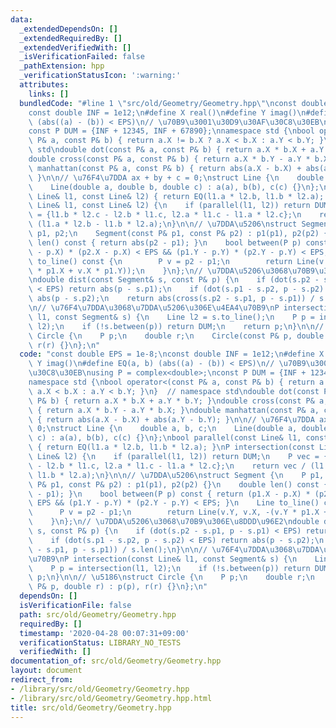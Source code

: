 ```yaml
---
data:
  _extendedDependsOn: []
  _extendedRequiredBy: []
  _extendedVerifiedWith: []
  _isVerificationFailed: false
  _pathExtension: hpp
  _verificationStatusIcon: ':warning:'
  attributes:
    links: []
  bundledCode: "#line 1 \"src/old/Geometry/Geometry.hpp\"\nconst double EPS = 1e-8;\n\
    const double INF = 1e12;\n#define X real()\n#define Y imag()\n#define EQ(a, b)\
    \ (abs((a) - (b)) < EPS)\n// \u70B9\u3001\u30D9\u30AF\u30C8\u30EB\nusing P = complex<double>;\n\
    const P DUM = {INF + 12345, INF + 67890};\nnamespace std {\nbool operator<(const\
    \ P& a, const P& b) { return a.X != b.X ? a.X < b.X : a.Y < b.Y; }\n}  // namespace\
    \ std\ndouble dot(const P& a, const P& b) { return a.X * b.X + a.Y * b.Y; }\n\
    double cross(const P& a, const P& b) { return a.X * b.Y - a.Y * b.X; }\ndouble\
    \ manhattan(const P& a, const P& b) { return abs(a.X - b.X) + abs(a.Y - b.Y);\
    \ }\n\n// \u76F4\u7DDA ax + by + c = 0;\nstruct Line {\n    double a, b, c;\n\
    \    Line(double a, double b, double c) : a(a), b(b), c(c) {}\n};\nbool parallel(const\
    \ Line& l1, const Line& l2) { return EQ(l1.a * l2.b, l1.b * l2.a); }\nP intersection(const\
    \ Line& l1, const Line& l2) {\n    if (parallel(l1, l2)) return DUM;\n    P vec\
    \ = {l1.b * l2.c - l2.b * l1.c, l2.a * l1.c - l1.a * l2.c};\n    return vec /\
    \ (l1.a * l2.b - l1.b * l2.a);\n}\n\n// \u7DDA\u5206\nstruct Segment {\n    P\
    \ p1, p2;\n    Segment(const P& p1, const P& p2) : p1(p1), p2(p2) {}\n    double\
    \ len() const { return abs(p2 - p1); }\n    bool between(P p) const { return (p1.X\
    \ - p.X) * (p2.X - p.X) < EPS && (p1.Y - p.Y) * (p2.Y - p.Y) < EPS; }\n    Line\
    \ to_line() const {\n        P v = p2 - p1;\n        return Line(v.Y, v.X, -(v.Y\
    \ * p1.X + v.X * p1.Y));\n    }\n};\n// \u7DDA\u5206\u3068\u70B9\u306E\u8DDD\u96E2\
    \ndouble dist(const Segment& s, const P& p) {\n    if (dot(s.p2 - s.p1, p - s.p1)\
    \ < EPS) return abs(p - s.p1);\n    if (dot(s.p1 - s.p2, p - s.p2) < EPS) return\
    \ abs(p - s.p2);\n    return abs(cross(s.p2 - s.p1, p - s.p1)) / s.len();\n}\n\
    \n// \u76F4\u7DDA\u3068\u7DDA\u5206\u306E\u4EA4\u70B9\nP intersection(const Line&\
    \ l1, const Segment& s) {\n    Line l2 = s.to_line();\n    P p = intersection(l1,\
    \ l2);\n    if (!s.between(p)) return DUM;\n    return p;\n}\n\n// \u5186\nstruct\
    \ Circle {\n    P p;\n    double r;\n    Circle(const P& p, double r) : p(p),\
    \ r(r) {}\n};\n"
  code: "const double EPS = 1e-8;\nconst double INF = 1e12;\n#define X real()\n#define\
    \ Y imag()\n#define EQ(a, b) (abs((a) - (b)) < EPS)\n// \u70B9\u3001\u30D9\u30AF\
    \u30C8\u30EB\nusing P = complex<double>;\nconst P DUM = {INF + 12345, INF + 67890};\n\
    namespace std {\nbool operator<(const P& a, const P& b) { return a.X != b.X ?\
    \ a.X < b.X : a.Y < b.Y; }\n}  // namespace std\ndouble dot(const P& a, const\
    \ P& b) { return a.X * b.X + a.Y * b.Y; }\ndouble cross(const P& a, const P& b)\
    \ { return a.X * b.Y - a.Y * b.X; }\ndouble manhattan(const P& a, const P& b)\
    \ { return abs(a.X - b.X) + abs(a.Y - b.Y); }\n\n// \u76F4\u7DDA ax + by + c =\
    \ 0;\nstruct Line {\n    double a, b, c;\n    Line(double a, double b, double\
    \ c) : a(a), b(b), c(c) {}\n};\nbool parallel(const Line& l1, const Line& l2)\
    \ { return EQ(l1.a * l2.b, l1.b * l2.a); }\nP intersection(const Line& l1, const\
    \ Line& l2) {\n    if (parallel(l1, l2)) return DUM;\n    P vec = {l1.b * l2.c\
    \ - l2.b * l1.c, l2.a * l1.c - l1.a * l2.c};\n    return vec / (l1.a * l2.b -\
    \ l1.b * l2.a);\n}\n\n// \u7DDA\u5206\nstruct Segment {\n    P p1, p2;\n    Segment(const\
    \ P& p1, const P& p2) : p1(p1), p2(p2) {}\n    double len() const { return abs(p2\
    \ - p1); }\n    bool between(P p) const { return (p1.X - p.X) * (p2.X - p.X) <\
    \ EPS && (p1.Y - p.Y) * (p2.Y - p.Y) < EPS; }\n    Line to_line() const {\n  \
    \      P v = p2 - p1;\n        return Line(v.Y, v.X, -(v.Y * p1.X + v.X * p1.Y));\n\
    \    }\n};\n// \u7DDA\u5206\u3068\u70B9\u306E\u8DDD\u96E2\ndouble dist(const Segment&\
    \ s, const P& p) {\n    if (dot(s.p2 - s.p1, p - s.p1) < EPS) return abs(p - s.p1);\n\
    \    if (dot(s.p1 - s.p2, p - s.p2) < EPS) return abs(p - s.p2);\n    return abs(cross(s.p2\
    \ - s.p1, p - s.p1)) / s.len();\n}\n\n// \u76F4\u7DDA\u3068\u7DDA\u5206\u306E\u4EA4\
    \u70B9\nP intersection(const Line& l1, const Segment& s) {\n    Line l2 = s.to_line();\n\
    \    P p = intersection(l1, l2);\n    if (!s.between(p)) return DUM;\n    return\
    \ p;\n}\n\n// \u5186\nstruct Circle {\n    P p;\n    double r;\n    Circle(const\
    \ P& p, double r) : p(p), r(r) {}\n};\n"
  dependsOn: []
  isVerificationFile: false
  path: src/old/Geometry/Geometry.hpp
  requiredBy: []
  timestamp: '2020-04-28 00:07:31+09:00'
  verificationStatus: LIBRARY_NO_TESTS
  verifiedWith: []
documentation_of: src/old/Geometry/Geometry.hpp
layout: document
redirect_from:
- /library/src/old/Geometry/Geometry.hpp
- /library/src/old/Geometry/Geometry.hpp.html
title: src/old/Geometry/Geometry.hpp
---
```

